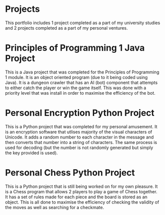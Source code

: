 # Projects
This portfolio includes 1 project completed as a part of my university studies and 2 projects completed as a part of my personal ventures.

# Principles of Programming 1 Java Project
This is a Java project that was completed for the Principles of Programming 1 module. 
It is an object oriented program (due to it being coded using Java). 
It is a dungeon crawler that has an AI (bot) component that attempts to either catch the player or win the game itself. 
This was done with a priority level that was install in order to maximise the efficiency of the bot.

# Personal Encryption Python Project
This is a Python project that was completed for my personal amusement.
It is an encryption software that utlises majority of the visual characters of Unicode.
It adds a random number to each character in the message and then converts that number into a string of characters.
The same process is used for decoding (but the number is not randomly generated but simply the key provided is used).

# Personal Chess Python Project
This is a Python project that is still being worked on for my own pleasure.
It is a Chess program that allows 2 players to play a game of Chess together.
It has a set of rules made for each piece and the board is stored as an object.
This is all done to maximise the efficiency of checking the validity of the moves as well as searching for a checkmate.
